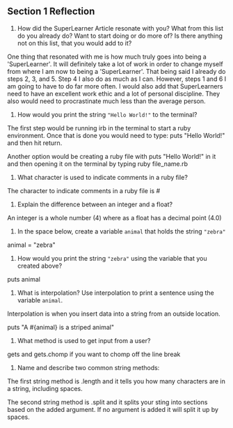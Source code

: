 ## Section 1 Reflection

1. How did the SuperLearner Article resonate with you? What from this list do you already do? Want to start doing or do more of? Is there anything not on this list, that you would add to it?

One thing that resonated with me is how much truly goes into being a 'SuperLearner'. It will definitely take a lot of work in order to change myself from where I am now to being a 'SuperLearner'. That being said I already do steps 2, 3, and 5. Step 4 I also do as much as I can. However, steps 1 and 6 I am going to have to do far more often. I would also add that SuperLearners need to have an excellent work ethic and a lot of personal discipline. They also would need to procrastinate much less than the average person.

1. How would you print the string `"Hello World!"` to the terminal?

The first step would be running irb in the terminal to start a ruby environment. Once that is done you would need to type: puts "Hello World!" and then hit return.

Another option would be creating a ruby file with puts "Hello World!" in it and then opening it on the terminal by typing ruby file_name.rb

1. What character is used to indicate comments in a ruby file?

The character to indicate comments in a ruby file is #

1. Explain the difference between an integer and a float?

An integer is a whole number (4) where as a float has a decimal point (4.0)

1. In the space below, create a variable `animal` that holds the string `"zebra"`

animal = "zebra"

1. How would you print the string `"zebra"` using the variable that you created above?

puts animal

1. What is interpolation? Use interpolation to print a sentence using the variable `animal`.

Interpolation is when you insert data into a string from an outside location.

puts "A #{animal} is a striped animal"

1. What method is used to get input from a user?

gets and gets.chomp if you want to chomp off the line break

1. Name and describe two common string methods:

The first string method is .length and it tells you how many characters are in a string, including spaces.

The second string method is .split and it splits your sting into sections based on the added argument. If no argument is added it will split it up by spaces.
